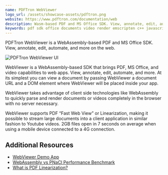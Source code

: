 ```yaml
---
name: PDFTron WebViewer
logo_url: /assets/showcase-assets/pdftron.png
website: https://www.pdftron.com/documentation/web
description: Wasm-based PDF and MS Office SDK. View, annotate, edit, automate, and more.
keywords: pdf sdk office documents video render emscripten c++ javascript pnacl word excel powerpoint annotate
---
```


PDFTron WebViewer is a WebAssembly-based PDF and MS Office SDK. View, annotate, edit, automate, and more on the web.

![PDFTron WebViewer UI](/assets/showcase-assets/pdftron-webviewer-ui.png)

WebViewer is a WebAssembly-based SDK that brings PDF, MS Office, and video capabilities to web apps. View, annotate, edit, automate, and more. At its simplest you can view a document by passing WebViewer a document URL and a DOM element where WebViewer will be placed inside your app.

WebViewer takes advantage of client side technologies like WebAssembly to quickly parse and render documents or videos completely in the browser with no server necessary.

WebViewer supports PDF “Fast Web View” or Linearization, making it possible to stream large documents into a client application in similar fashion to Youtube videos. 2GB files open in 7 seconds on average when using a mobile device connected to a 4G connection.

## Additional Resources

- [WebViewer Demo App](https://www.pdftron.com/webviewer/demo/)
- [WebAssembly vs PNaCl Performance Benchmark](https://www.pdftron.com/blog/wasm/wasm-vs-pnacl/)
- [What is PDF Linearization?](https://www.pdftron.com/blog/pdf-format/what-is-pdf-linearization/)
